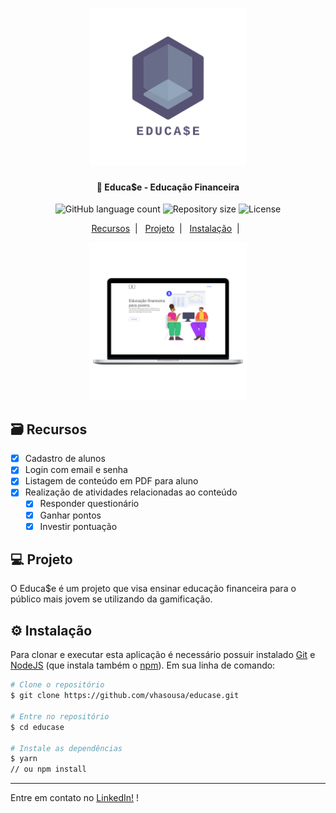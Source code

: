 <h1 align="center">
    <img alt="Educa$e" title="#delicinha" src="./src/assets/logo_transparent.png" width="250px" />
</h1>

<h4 align="center">
  💸 Educa$e - Educação Financeira
</h4>
<p align="center">
  <img alt="GitHub language count" src="https://img.shields.io/github/languages/count/vhasousa/educase">

  <img alt="Repository size" src="https://img.shields.io/github/repo-size/vhasousa/educase">
  
  <img alt="License" src="https://img.shields.io/badge/license-MIT-brightgreen">
</p>

<p align="center">
  <a href="#-recursos">Recursos</a>&nbsp;&nbsp;|&nbsp;&nbsp;
  <a href="#-projeto">Projeto</a>&nbsp;&nbsp;|&nbsp;&nbsp;
  <a href="#-instalação">Instalação</a>&nbsp;&nbsp;|&nbsp;&nbsp;
</p>

<p align="center">
  <img alt="Frontend" src="./src/assets/mock.png" width="50%">
</p>

## 🗃 Recursos
- [x] Cadastro de alunos
- [x] Login com email e senha
- [x] Listagem de conteúdo em PDF para aluno
- [x] Realização de atividades relacionadas ao conteúdo
  - [x] Responder questionário
  - [x] Ganhar pontos
  - [x] Investir pontuação

## 💻 Projeto

O Educa$e é um projeto que visa ensinar educação financeira para o público mais jovem se utilizando da gamificação.

## ⚙ Instalação

Para clonar e executar esta aplicação é necessário possuir instalado [Git](https://git-scm.com/) e [NodeJS](https://nodejs.org/en/download/) (que instala também o [npm](https://www.npmjs.com/)). Em sua linha de comando:

```bash
# Clone o repositório
$ git clone https://github.com/vhasousa/educase.git

# Entre no repositório
$ cd educase

# Instale as dependências
$ yarn
// ou npm install
```

---

Entre em contato no [LinkedIn!](https://www.linkedin.com/in/vhasousa/) !